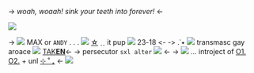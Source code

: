 -> *woah, woaah! sink your teeth into forever!* <-

![](https://i.postimg.cc/pLjsDc8G/16802565397311681.png)

-> ![](https://i.postimg.cc/9XSSZ7Kf/9756b4b3.gif) MAX or `ANDY` . . . ![](https://i.postimg.cc/bNmR1cs9/f489d213.gif) [☆](https://rentry.co/max-dni) ˏˏ it pup ![](https://i.postimg.cc/MH2zsFHs/image06-1.gif) ٭˙. <-
-> 18-23 ![](https://i.postimg.cc/qBbtLkxq/38fffa6b.gif) transmasc gay aroace ![](https://i.postimg.cc/KY2r2ZVF/40f253fd.gif) [TAK](https://rentry.co/ronnilicious)[**EN**](https://rentry.co/0mor1)<-
-> persecutor `sxl alter` ![](https://i.postimg.cc/SNGMHw8Y/i-bite-blinkie-by-crvyons-dcvjyyy.gif) <-
-> ![](https://i.postimg.cc/GhTfQxsf/c0AwIFD.png) ... introject of [O1.](https://en.m.wikipedia.org/wiki/Max_Green_(musician)) [O2.](https://en.m.wikipedia.org/wiki/Andy_Biersack) + unl [⊹ ˚ ₊](https://rentry.co/etfie) <-
![](https://i.postimg.cc/63LZwSSP/b2b03f9a.gif)